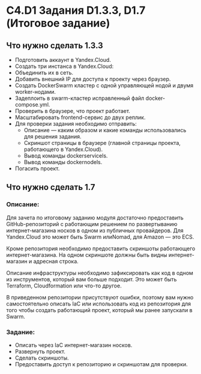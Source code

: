 # C4.D1 Задания D1.3.3, D1.7 (Итоговое задание)


## Что нужно сделать 1.3.3

- Подготовить аккаунт в Yandex.Cloud.
- Создать три инстанса в Yandex.Cloud:
- Объединить их в сеть.
- Добавить внешний IP для доступа к проекту через браузер.
- Создать DockerSwarm кластер с одной управляющей нодой и двумя worker-нодами.
- Задеплоить в swarm-кластер исправленный файл docker-compose.yml.
- Проверить в браузере, что проект работает.
- Масштабировать frontend-сервис до двух реплик.
- Для проверки задания необходимо отправить:
  - Описание — каким образом и какие команды использовались для решения задания.
  - Скриншот страницы в браузере (главной страницы проекта, работающего в Yandex.Cloud).
  - Вывод команды dockerservicels.
  - Вывод команды dockernodels.
- Погасить проект.


## Что нужно сделать 1.7

### Описание:

Для зачета по итоговому заданию модуля достаточно предоставить GitHub-репозиторий с работающим решением по развертыванию интернет-магазина носков в одном из публичных провайдеров. Для Yandex.Сloud это может быть Swarm илиNomad, для Amazon — это ECS.

Кроме репозитория необходимо предоставить скриншоты работающего интернет-магазина. На одном скриншоте должны быть видны интернет-магазин и адресная строка.

Описание инфраструктуры необходимо зафиксировать как код в одном из инструментов, который вам больше подходит. Это может быть Terraform, Cloudformation или что-то другое.

В приведенном репозитории присутствуют ошибки, поэтому вам нужно самостоятельно описать IaC или использовать код из репозитория для того чтобы создать работающий проект, который мы ранее запускали в Swarm.

### Задание:

- Описать через IaC интернет-магазин носков.
- Развернуть проект.
- Сделать скриншоты.
- Предоставить доступ к репозиторию и скриншотам для проверки.

